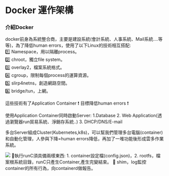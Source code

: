 # Docker 運作架構

### 介紹Docker  
docker前身為系統整合商，主要是建設系統(會計系統、人事系統、Mail系統....等等)，為了降低human errors，使用了以下Linux的技術相互搭配:  
:one: Namespace，用以隔離process。  
:two: chroot，獨立file system。  
:three: overlay2，檔案系統格式。  
:four: cgroup，限制每個process的運算資源。  
:five: slirp4netns，創造網路空間。  
:six: bridge/tun，上網。  

這些技術有了Application Container        :heavy_exclamation_mark: 目標降低human errors :heavy_exclamation_mark:  

使用Application Container同時啟動Server:  1.Database 2. Web Application(透過瀏覽器run貿易系統、淨銷存系統..) 3. DHCP/DNS/E-mail  

多台Server組成Cluster(Kubernetes,k8s)，可以幫我們管理多台電腦(container)和自動化管理，人參與下降=human errors降低，再加了一堆功能後形成雲多作業系統。  

![](https://i.imgur.com/MzHH7lw.png)
:pushpin:執行runC須具備兩樣東西: 1. container設定檔(config.json)，2. rootfs，檔案根系統目錄，runC只產生Container,產生完變結束。
:pushpin: shim，log監控container的所有行為，向containerd做報告。